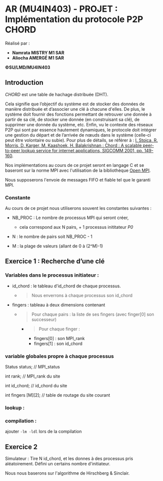 # AR (MU4IN403)  - PROJET : Implémentation du protocole P2P CHORD

Réalisé par :
  - **Namrata MISTRY M1 SAR**
  - **Aliocha AMERGÉ M1 SAR**

**©SU/LMD/MU4IN403**

## Introduction

*CHORD* est une table de hachage distribuée (DHT). 

Cela signifie que l’objectif du système est de stocker des données de manière distribuée et d’associer une clé à chacune d'elles. 
De plus, le système doit fournir des fonctions permettant de retrouver une donnée à partir de sa clé, de stocker une donnée (en construisant sa clé), de supprimer une donnée du système, etc. 
Enfin, vu le contexte des réseaux P2P qui sont par essence hautement dynamiques, le protocole doit intégrer une gestion du départ et de l’arrivée de nœuds dans le système (celle-ci peut être volontaire ou  subie). 
Pour plus de détails, se référer à : [I. Stoica, R. Morris, D. Karger, M. Kaashoek, H. Balakrishnan : Chord : A scalable peer-to-peer lookup service for internet applications, SIGCOMM 2001, pp. 149-160](https://pdos.csail.mit.edu/papers/chord:sigcomm01/chord_sigcomm.pdf "Chord : A Scalable Peer-to-peerLookupServiceforInternetApplications").

Nos implémentations au cours de ce projet seront en langage C et se baseront sur la norme MPI avec l'utilisation de la bibliothèque [Open MPI](https://www.open-mpi.org/ "open-MPI").

Nous supposerons l'envoie de messages FIFO et fiable tel que le garanti MPI.

### Constante

Au cours de ce projet nous utiliserons souvent les constantes suivantes :

- NB_PROC : Le nombre de processus MPI qui seront créer, 
    - cela correspond aux N pairs, + 1 processus inititateur *P0*

- N : le nombre de pairs soit NB_PROC - 1

- M : la plage de valeurs (allant de 0 à (2^M)-1)


## Exercice 1 : Recherche d’une clé




### Variables dans le processus initiateur :

- id_chord : le tableau d'id_chord de chaque processus.
    - > Nous enverrons à chaque processus son id_chord

- fingers : tableau à deux dimensions contenant 
     - > Pour chaque pairs : la liste de ses fingers (avec finger[0] son successeur)
       - > Pour chaque finger : 
         - fingers[0] : son MPI_rank
         - fingers[1] : son id_chord

### variable globales propre à chaque processus

Status status;          // MPI_status

int rank;               // MPI_rank du site

int id_chord;           // id_chord du site

int fingers [M][2];     // table de routage du site courant

### lookup :


### compilation :

ajouter `-lm -ldl` lors de la compilation


## Exercice 2

Simulateur : Tire N id_chord, et les donnes à des processus pris aléatoirement.
Défini un certains nombre d'initiateur.

Nous nous baserons sur l'algorithme de Hirschberg & Sinclair.


